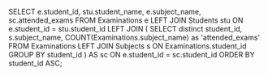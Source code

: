 SELECT
    e.student_id,
    stu.student_name,
    e.subject_name,
    sc.attended_exams
FROM
    Examinations e
LEFT JOIN
    Students stu ON e.student_id = stu.student_id
LEFT JOIN
    (
        SELECT
            distinct student_id,
            s.subject_name,
            COUNT(Examinations.subject_name) as 'attended_exams'
        FROM
            Examinations
        LEFT JOIN
            Subjects s ON Examinations.student_id
        GROUP BY
            student_id
    ) AS sc ON e.student_id = sc.student_id
ORDER BY
    student_id
ASC;
